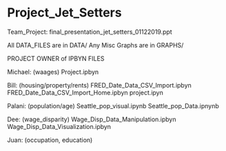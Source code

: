 # Project_Jet_Setters
Team_Project:  final_presentation_jet_setters_01122019.ppt

All DATA_FILES are in DATA/<name>
Any Misc Graphs are in GRAPHS/

PROJECT OWNER of IPBYN FILES

Michael: (waages)
Project.ipbyn

Bill: (housing/property/rents)
FRED_Date_Data_CSV_Import.ipbyn
FRED_Date_Data_CSV_Import_Home.ipbyn
project.ipyn

Palani: (population/age)
Seattle_pop_visual.ipynb
Seattle_pop_Data.ipnynb

Dee: (wage_disparity)
Wage_Disp_Data_Manipulation.ipbyn
Wage_Disp_Data_Visualization.ipbyn

Juan: (occupation, education)




